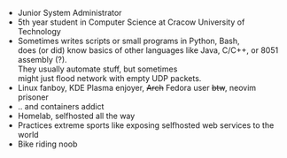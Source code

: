 - Junior System Administrator
- 5th year student in Computer Science at Cracow University of Technology
- Sometimes writes scripts or small programs in Python, Bash,   
  does (or did) know basics of other languages like Java, C/C++, or 8051 assembly (?).  
  They usually automate stuff, but sometimes   
  might just flood network with empty UDP packets.
- Linux fanboy, KDE Plasma enjoyer, ~~Arch~~ Fedora user ~~btw~~, neovim prisoner
- .. and containers addict
- Homelab, selfhosted all the way
- Practices extreme sports like exposing selfhosted web services to the world
- Bike riding noob
